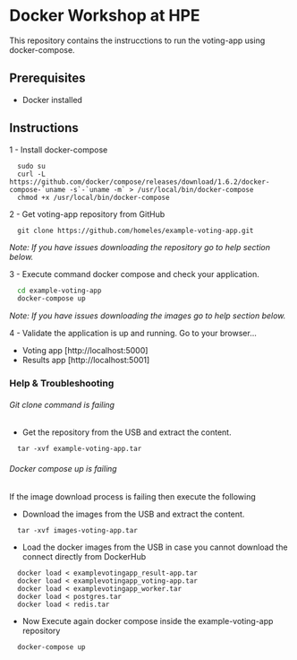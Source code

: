 # Docker Workshop at HPE
This repository contains the instrucctions to run the voting-app using docker-compose.

## Prerequisites
* Docker installed

## Instructions

 1 - Install docker-compose
```
  sudo su
  curl -L https://github.com/docker/compose/releases/download/1.6.2/docker-compose-`uname -s`-`uname -m` > /usr/local/bin/docker-compose
  chmod +x /usr/local/bin/docker-compose
```
 2 - Get voting-app repository from GitHub
```
  git clone https://github.com/homeles/example-voting-app.git
```
*Note: If you have issues downloading the repository go to help section below.*

 3 - Execute command docker compose and check your application. 
```bash
  cd example-voting-app
  docker-compose up
```
*Note: If you have issues downloading the images go to help section below.*
 
 4 - Validate the application is up and running. Go to your browser...
  * Voting app [http://localhost:5000]
  * Results app [http://localhost:5001]

### Help & Troubleshooting

###### Git clone command is failing

* Get the repository from the USB and extract the content.
```
  tar -xvf example-voting-app.tar
```

###### Docker compose up is failing 

If the image download process is failing then execute the following

* Download the images from the USB and extract the content.
```
  tar -xvf images-voting-app.tar
```
* Load the docker images from the USB in case you cannot download the connect directly from DockerHub
```
  docker load < examplevotingapp_result-app.tar
  docker load < examplevotingapp_voting-app.tar
  docker load < examplevotingapp_worker.tar
  docker load < postgres.tar
  docker load < redis.tar
```
* Now Execute again docker compose inside the example-voting-app repository
```
  docker-compose up
```
